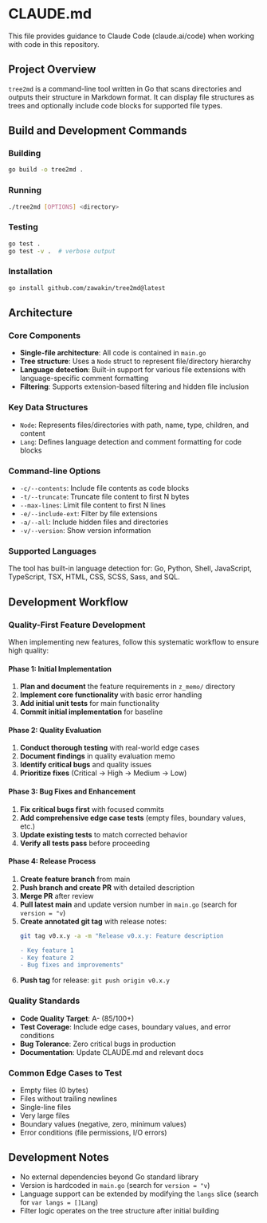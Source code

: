 # CLAUDE.md

This file provides guidance to Claude Code (claude.ai/code) when working with code in this repository.

## Project Overview

`tree2md` is a command-line tool written in Go that scans directories and outputs their structure in Markdown format. It can display file structures as trees and optionally include code blocks for supported file types.

## Build and Development Commands

### Building
```bash
go build -o tree2md .
```

### Running
```bash
./tree2md [OPTIONS] <directory>
```

### Testing
```bash
go test .
go test -v .  # verbose output
```

### Installation
```bash
go install github.com/zawakin/tree2md@latest
```

## Architecture

### Core Components

- **Single-file architecture**: All code is contained in `main.go`
- **Tree structure**: Uses a `Node` struct to represent file/directory hierarchy
- **Language detection**: Built-in support for various file extensions with language-specific comment formatting
- **Filtering**: Supports extension-based filtering and hidden file inclusion

### Key Data Structures

- `Node`: Represents files/directories with path, name, type, children, and content
- `Lang`: Defines language detection and comment formatting for code blocks

### Command-line Options

- `-c/--contents`: Include file contents as code blocks
- `-t/--truncate`: Truncate file content to first N bytes
- `--max-lines`: Limit file content to first N lines
- `-e/--include-ext`: Filter by file extensions
- `-a/--all`: Include hidden files and directories
- `-v/--version`: Show version information

### Supported Languages

The tool has built-in language detection for: Go, Python, Shell, JavaScript, TypeScript, TSX, HTML, CSS, SCSS, Sass, and SQL.

## Development Workflow

### Quality-First Feature Development

When implementing new features, follow this systematic workflow to ensure high quality:

#### Phase 1: Initial Implementation
1. **Plan and document** the feature requirements in `z_memo/` directory
2. **Implement core functionality** with basic error handling
3. **Add initial unit tests** for main functionality
4. **Commit initial implementation** for baseline

#### Phase 2: Quality Evaluation
1. **Conduct thorough testing** with real-world edge cases
2. **Document findings** in quality evaluation memo
3. **Identify critical bugs** and quality issues
4. **Prioritize fixes** (Critical → High → Medium → Low)

#### Phase 3: Bug Fixes and Enhancement
1. **Fix critical bugs first** with focused commits
2. **Add comprehensive edge case tests** (empty files, boundary values, etc.)
3. **Update existing tests** to match corrected behavior
4. **Verify all tests pass** before proceeding

#### Phase 4: Release Process
1. **Create feature branch** from main
2. **Push branch and create PR** with detailed description
3. **Merge PR** after review
4. **Pull latest main** and update version number in `main.go` (search for `version = "v`)
5. **Create annotated git tag** with release notes:
   ```bash
   git tag v0.x.y -a -m "Release v0.x.y: Feature description
   
   - Key feature 1
   - Key feature 2
   - Bug fixes and improvements"
   ```
6. **Push tag** for release: `git push origin v0.x.y`

### Quality Standards

- **Code Quality Target**: A- (85/100+)
- **Test Coverage**: Include edge cases, boundary values, and error conditions
- **Bug Tolerance**: Zero critical bugs in production
- **Documentation**: Update CLAUDE.md and relevant docs

### Common Edge Cases to Test

- Empty files (0 bytes)
- Files without trailing newlines
- Single-line files
- Very large files
- Boundary values (negative, zero, minimum values)
- Error conditions (file permissions, I/O errors)

## Development Notes

- No external dependencies beyond Go standard library
- Version is hardcoded in `main.go` (search for `version = "v`)
- Language support can be extended by modifying the `langs` slice (search for `var langs = []Lang`)
- Filter logic operates on the tree structure after initial building